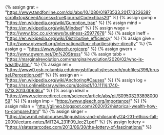 {%	assign grat = "https://www.tandfonline.com/doi/abs/10.1080/01973533.2017.1323638?scroll=top&needAccess=true&journalCode=hbas20"		%}
{%	assign gump = "https://en.wikipedia.org/wiki/Gumption_trap"		%}
{%	assign mind = "https://en.wikipedia.org/wiki/Mindset"		%}
{%	assign wage = "http://www.bbc.co.uk/news/business-25977678"		%}
{%	assign ineff = "https://en.wikipedia.org/wiki/Distributive_efficiency"		%}
{%	assign give = "http://www.givewell.org/international/top-charities/give-directly"		%}
{%	assign g = "https://www.gleech.org/corp"		%}
{%	assign gwern = "http://www.gwern.net/On%20Stress"		%}
{%	assign tabb = "https://marginalrevolution.com/marginalrevolution/2020/02/who-is-wealthy.html"		%}
{%	assign rel = "https://www0.gsb.columbia.edu/mygsb/faculty/research/pubfiles/396/brussel.Perception.pdf"		%}
{%	assign an = "https://en.wikipedia.org/wiki/Anchoring#Causes"		%}
{%	assign log = "https://rss.onlinelibrary.wiley.com/doi/pdf/10.1111/j.1740-9713.2013.00636.x"	%}
{%	assign ideal = "https://www.sciencedirect.com/science/article/abs/pii/S0950329389800059"		%}
{%	assign imp = "https://www.gleech.org/importance/"		%}
{%	assign milan = "http://glineq.blogspot.com/2020/02/historical-wealth-how-to-compare.html"		%}
{%	assign singer = "https://ocw.mit.edu/courses/linguistics-and-philosophy/24-231-ethics-fall-2009/lecture-notes/MIT24_231F09_lec21.pdf"		%}
{%	assign lottery = "https://slatestarcodex.com/2013/06/30/the-lottery-of-fascinations/"		%}
